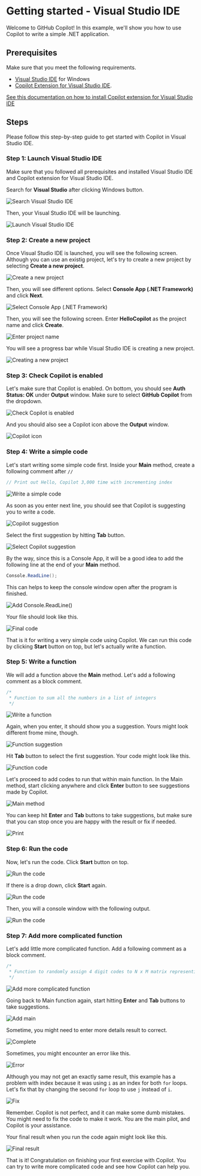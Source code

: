 # Getting started - Visual Studio IDE

Welcome to GitHub Copilot! In this example, we'll show you how to use Copilot to write a simple .NET application.

## Prerequisites

Make sure that you meet the following requirements.

- [Visual Studio IDE](https://visualstudio.microsoft.com/downloads/) for Windows
- [Copilot Extension for Visual Studio IDE](https://marketplace.visualstudio.com/items?itemName=GitHub.copilot). 

[See this documentation on how to install Copilot extension for Visual Studio IDE](../CopilotExtensionVS)

## Steps

Please follow this step-by-step guide to get started with Copilot in Visual Studio IDE.

### Step 1: Launch Visual Studio IDE

Make sure that you followed all prerequisites and installed Visual Studio IDE and Copilot extension for Visual Studio IDE.

Search for **Visual Studio** after clicking Windows button.

![Search Visual Studio IDE](./images/0_SearchVS.jpg)

Then, your Visual Studio IDE will be launching.

![Launch Visual Studio IDE](./images/1_VSLaunching.jpg)

### Step 2: Create a new project

Once Visual Studio IDE is launched, you will see the following screen. Although you can use an existig project, let's try to create a new project by selecting **Create a new project**.

![Create a new project](./images/2_CreateProject.jpg)

Then, you will see different options. Select **Console App (.NET Framework)** and click **Next**.

![Select Console App (.NET Framework)](./images/3_ConsoleApp.jpg)

Then, you will see the following screen. Enter **HelloCopilot** as the project name and click **Create**.

![Enter project name](./images/4_ProjectName.jpg)

You will see a progress bar while Visual Studio IDE is creating a new project.

![Creating a new project](./images/5_CreateProject.jpg)

### Step 3: Check Copilot is enabled

Let's make sure that Copilot is enabled. On bottom, you should see **Auth Status: OK** under **Output** window. Make sure to select **GitHub Copilot** from the dropdown.

![Check Copilot is enabled](./images/6_VSCodeStatus.jpg)

And you should also see a Copilot icon above the **Output** window.

![Copilot icon](./images/7_CopilotLogo.jpg)

### Step 4: Write a simple code

Let's start writing some simple code first. Inside your **Main** method, create a following comment after `//`

```csharp
// Print out Hello, Copilot 3,000 time with incrementing index
```

![Write a simple code](./images/8_FirstCode.jpg)

As soon as you enter next line, you should see that Copilot is suggesting you to write a code. 

![Copilot suggestion](./images/9_CopilotSuggestion.jpg)

Select the first suggestion by hitting **Tab** button.

![Select Copilot suggestion](./images/10_Complete.jpg)

By the way, since this is a Console App, it will be a good idea to add the following line at the end of your **Main** method.

```csharp
Console.ReadLine();
```

This can helps to keep the console window open after the program is finished.

![Add Console.ReadLine()](./images/11_AddReadline.jpg)

Your file should look like this.

![Final code](./images/12_Readline.jpg)

That is it for writing a very simple code using Copilot. We can run this code by clicking **Start** button on top, but let's actually write a function.

### Step 5: Write a function

We will add a function above the **Main** method. Let's add a following comment as a block comment.

```csharp
/*
 * Function to sum all the numbers in a list of integers
 */
```

![Write a function](./images/13_AddFunction.jpg)

Again, when you enter, it should show you a suggestion. Yours might look different frome mine, though.

![Function suggestion](./images/14_FunctionSuggestion.jpg)

Hit **Tab** button to select the first suggestion. Your code might look like this.

![Function code](./images/15_CompleteCode.jpg)

Let's proceed to add codes to run that within main function. In the Main method, start clicking anywhere and click **Enter** button to see suggestions made by Copilot.

![Main method](./images/16_CreateList.jpg)

You can keep hit **Enter** and **Tab** buttons to take suggestions, but make sure that you can stop once you are happy with the result or fix if needed.

![Print](./images/17_Print.jpg)

### Step 6: Run the code

Now, let's run the code. Click **Start** button on top.

![Run the code](./images/18_Start.jpg)

If there is a drop down, click **Start** again.

![Run the code](./images/19_Start.jpg)

Then, you will a console window with the following output.

![Run the code](./images/20_ConfirmResult.jpg)

### Step 7: Add more complicated function

Let's add little more complicated function. Add a following comment as a block comment.

```csharp
/*
 * Function to randomly assign 4 digit codes to N x M matrix representing lockers
 */
```

![Add more complicated function](./images/21_AddMatrix.jpg)

Going back to Main function again, start hitting **Enter** and **Tab** buttons to take suggestions.

![Add main](./images/22_AddMain.jpg)

Sometime, you might need to enter more details result to correct.

![Complete](./images/23_Completed.jpg)

Sometimes, you might encounter an error like this.

![Error](./images/24_PossibleError.jpg)

Although you may not get an exactly same result, this example has a problem with index because it was using `i` as an index for both `for` loops. Let's fix that by changing the second `for` loop to use `j` instead of `i`.

![Fix](./images/25_FixError.jpg)

Remember. Copilot is not perfect, and it can make some dumb mistakes. You might need to fix the code to make it work. You are the main pilot, and Copilot is your assistance.

Your final result when you run the code again might look like this.

![Final result](./images/26_FinalResult.jpg)

That is it! Congratulation on finishing your first exercise with Copilot. You can try to write more complicated code and see how Copilot can help you.
